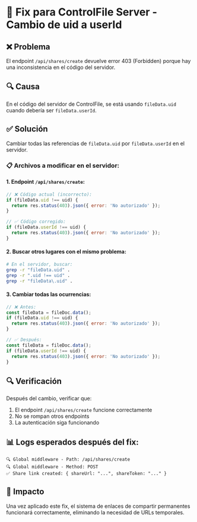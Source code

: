 # 🔧 Fix para ControlFile Server - Cambio de uid a userId

## ❌ Problema
El endpoint `/api/shares/create` devuelve error 403 (Forbidden) porque hay una inconsistencia en el código del servidor.

## 🔍 Causa
En el código del servidor de ControlFile, se está usando `fileData.uid` cuando debería ser `fileData.userId`.

## ✅ Solución
Cambiar todas las referencias de `fileData.uid` por `fileData.userId` en el servidor.

### 📋 Archivos a modificar en el servidor:

#### 1. **Endpoint `/api/shares/create`:**
```javascript
// ❌ Código actual (incorrecto):
if (fileData.uid !== uid) {
  return res.status(403).json({ error: 'No autorizado' });
}

// ✅ Código corregido:
if (fileData.userId !== uid) {
  return res.status(403).json({ error: 'No autorizado' });
}
```

#### 2. **Buscar otros lugares con el mismo problema:**
```bash
# En el servidor, buscar:
grep -r "fileData.uid" .
grep -r ".uid !== uid" .
grep -r "fileData\.uid" .
```

#### 3. **Cambiar todas las ocurrencias:**
```javascript
// ❌ Antes:
const fileData = fileDoc.data();
if (fileData.uid !== uid) {
  return res.status(403).json({ error: 'No autorizado' });
}

// ✅ Después:
const fileData = fileDoc.data();
if (fileData.userId !== uid) {
  return res.status(403).json({ error: 'No autorizado' });
}
```

## 🔍 Verificación
Después del cambio, verificar que:
1. El endpoint `/api/shares/create` funcione correctamente
2. No se rompan otros endpoints
3. La autenticación siga funcionando

## 📊 Logs esperados después del fix:
```
🔍 Global middleware - Path: /api/shares/create
🔍 Global middleware - Method: POST
✅ Share link created: { shareUrl: "...", shareToken: "..." }
```

## 🎯 Impacto
Una vez aplicado este fix, el sistema de enlaces de compartir permanentes funcionará correctamente, eliminando la necesidad de URLs temporales.
